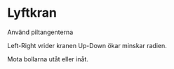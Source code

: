 # Lyftkran

Använd piltangenterna

Left-Right vrider kranen
Up-Down ökar minskar radien.

Mota bollarna utåt eller inåt.